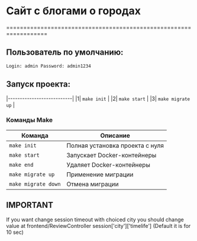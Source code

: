 # Сайт с блогами о городах

==================================================================

## Пользователь по умолчанию:

`
Login: admin
Password: admin1234
`


## Запуск проекта:

|---------------------------|
|1| `make init`             |
|2| `make start`            |
|3| `make migrate up`       |

### Команды Make

| Команда                 | Описание                                                        |
|-------------------------|-----------------------------------------------------------------|
| `make init`             | Полная установка проекта с нуля                                 |
| `make start`            | Запускает Docker-контейнеры                                     |
| `make end`              | Удаляет Docker-контейнеры                                       |
| `make migrate up`       | Применение миграции                                             |
| `make migrate down`     | Отмена миграции                                                 |


##  IMPORTANT


If you want change session timeout with choiced city you should change value at frontend/ReviewController session['city']['timelife']
(Default it is for 10 sec)




